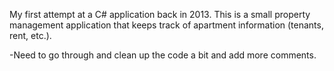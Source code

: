 My first attempt at a C# application back in 2013.  This is a small property management application that keeps track
of apartment information (tenants, rent, etc.).

-Need to go through and clean up the code a bit and add more comments.